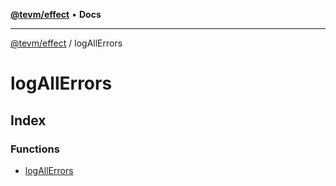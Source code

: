 [**@tevm/effect**](../README.md) • **Docs**

***

[@tevm/effect](../modules.md) / logAllErrors

# logAllErrors

## Index

### Functions

- [logAllErrors](functions/logAllErrors.md)
